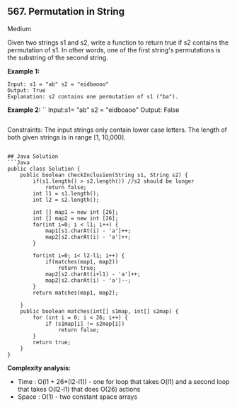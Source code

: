 ## 567. Permutation in String
Medium

Given two strings s1 and s2, write a function to return true if s2 contains the permutation of s1. In other words, one of the first string's permutations is the substring of the second string.

**Example 1:**
```
Input: s1 = "ab" s2 = "eidbaooo"
Output: True
Explanation: s2 contains one permutation of s1 ("ba").
```

**Example 2:**
``
Input:s1= "ab" s2 = "eidboaoo"
Output: False
```

```
Constraints:
The input strings only contain lower case letters.
The length of both given strings is in range [1, 10,000].
```

## Java Solution
```Java
public class Solution {
    public boolean checkInclusion(String s1, String s2) {
        if(s1.length() > s2.length()) //s2 should be longer
            return false;
        int l1 = s1.length();
        int l2 = s2.length();

        int [] map1 = new int [26];
        int [] map2 = new int [26];
        for(int i=0; i < l1; i++) {
            map1[s1.charAt(i) - 'a']++;
            map2[s2.charAt(i) - 'a']++;
        }
        
        for(int i=0; i< l2-l1; i++) {
            if(matches(map1, map2))
                return true;
            map2[s2.charAt(i+l1) - 'a']++;
            map2[s2.charAt(i) - 'a']--;
        }
        return matches(map1, map2);
        
    }
    public boolean matches(int[] s1map, int[] s2map) {
        for (int i = 0; i < 26; i++) {
            if (s1map[i] != s2map[i])
                return false;
        }
        return true;
    }
}
```

**Complexity analysis:**
* Time : O(l1 + 26*(l2-l1)) - one for loop that takes O(l1) and a second loop that takes O(l2-l1) that does O(26) actions
* Space : O(1) - two constant space arrays